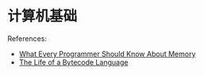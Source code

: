 # 计算机基础

References:
- [What Every Programmer Should Know About Memory](https://people.freebsd.org/~lstewart/articles/cpumemory.pdf)
- [The Life of a Bytecode Language](https://betterprogramming.pub/the-life-of-a-bytecode-language-fca666928e7b)


